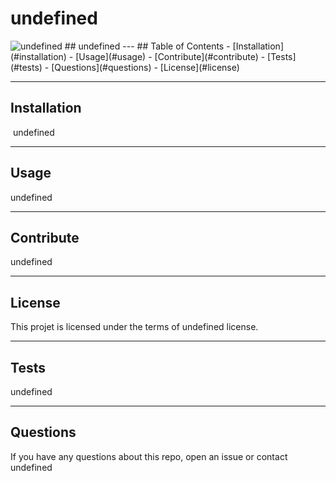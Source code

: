 
# undefined
<img src="https://img.shields.io/badge/undefined-undefined-undefined" alt="undefined" />
## undefined
---
## Table of Contents
- [Installation](#installation)
- [Usage](#usage)
- [Contribute](#contribute)
- [Tests](#tests)
- [Questions](#questions)
- [License](#license)

---

## Installation
​
undefined

---

## Usage

undefined

---

## Contribute

undefined

---

## License

This projet is licensed under the terms of undefined license.

---

## Tests

undefined

---

## Questions

If you have any questions about this repo,
open an issue or contact undefined


